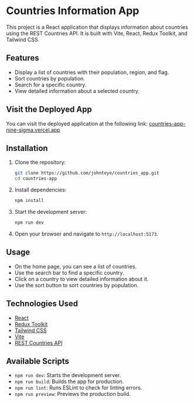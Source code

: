 # Countries Information App

This project is a React application that displays information about countries using the REST Countries API. It is built with Vite, React, Redux Toolkit, and Tailwind CSS.

## Features

- Display a list of countries with their population, region, and flag.
- Sort countries by population.
- Search for a specific country.
- View detailed information about a selected country.

## Visit the Deployed App

You can visit the deployed application at the following link: [countries-app-nine-sigma.vercel.app](https://countries-app-nine-sigma.vercel.app)



## Installation

1. Clone the repository:
    ```sh
    git clone https://github.com/johnteye/countries_app.git
    cd countries-app
    ```

2. Install dependencies:
    ```sh
    npm install
    ```

3. Start the development server:
    ```sh
    npm run dev
    ```

4. Open your browser and navigate to `http://localhost:5173`.

## Usage

- On the home page, you can see a list of countries.
- Use the search bar to find a specific country.
- Click on a country to view detailed information about it.
- Use the sort button to sort countries by population.

## Technologies Used

- [React](https://reactjs.org/)
- [Redux Toolkit](https://redux-toolkit.js.org/)
- [Tailwind CSS](https://tailwindcss.com/)
- [Vite](https://vitejs.dev/)
- [REST Countries API](https://restcountries.com/)

## Available Scripts

- `npm run dev`: Starts the development server.
- `npm run build`: Builds the app for production.
- `npm run lint`: Runs ESLint to check for linting errors.
- `npm run preview`: Previews the production build.

